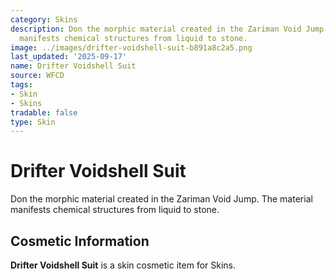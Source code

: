 ```yaml
---
category: Skins
description: Don the morphic material created in the Zariman Void Jump. The material
  manifests chemical structures from liquid to stone.
image: ../images/drifter-voidshell-suit-b891a8c2a5.png
last_updated: '2025-09-17'
name: Drifter Voidshell Suit
source: WFCD
tags:
- Skin
- Skins
tradable: false
type: Skin
---
```


# Drifter Voidshell Suit

Don the morphic material created in the Zariman Void Jump. The material manifests chemical structures from liquid to stone.

## Cosmetic Information

**Drifter Voidshell Suit** is a skin cosmetic item for Skins.

